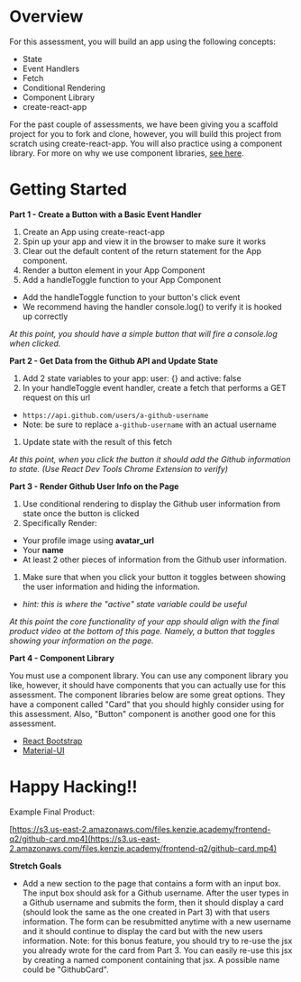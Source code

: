 # Overview
For this assessment, you will build an app using the following concepts:

* State
* Event Handlers
* Fetch
* Conditional Rendering
* Component Library
* create-react-app

For the past couple of assessments, we have been giving you a scaffold project for you to fork and clone, however, you will build this project from scratch using create-react-app. You will also practice using a component library. For more on why we use component libraries, [see here](https://medium.com/@timurcatakli/why-should-you-use-a-react-component-library-for-your-project-aa530a05e038).

# Getting Started
**Part 1 - Create a Button with a Basic Event Handler**

1. Create an App using create-react-app
1. Spin up your app and view it in the browser to make sure it works
1. Clear out the default content of the return statement for the App component.
1. Render a button element in your App Component
1. Add a handleToggle function to your App Component
  * Add the handleToggle function to your button's click event
  * We recommend having the handler console.log() to verify it is hooked up correctly

*At this point, you should have a simple button that will fire a console.log when clicked.*

**Part 2 - Get Data from the Github API and Update State**

1. Add 2 state variables to your app: user: {} and active: false
1. In your handleToggle event handler, create a fetch that performs a GET request on this url
  * `https://api.github.com/users/a-github-username`
  * Note: be sure to replace `a-github-username` with an actual username
1. Update state with the result of this fetch

*At this point, when you click the button it should add the Github information to state. (Use React Dev Tools Chrome Extension to verify)*

**Part 3 - Render Github User Info on the Page**

1. Use conditional rendering to display the Github user information from state once the button is clicked
1. Specifically Render:
  * Your profile image using **avatar_url**
  * Your **name**
  * At least 2 other pieces of information from the Github user information.

1. Make sure that when you click your button it toggles between showing the user information and hiding the information.
  * *hint: this is where the "active" state variable could be useful*

*At this point the core functionality of your app should align with the final product video at the bottom of this page. Namely, a button that toggles showing your information on the page.*

**Part 4 - Component Library**

You must use a component library. You can use any component library you like, however, it should have components that you can actually use for this assessment. The component libraries below are some great options. They have a component called "Card" that you should highly consider using for this assessment. Also, "Button" component is another good one for this assessment.

* [React Bootstrap](https://react-bootstrap.github.io/getting-started/introduction/)
* [Material-UI](https://material-ui.com/)

# Happy Hacking!!
Example Final Product:

[https://s3.us-east-2.amazonaws.com/files.kenzie.academy/frontend-q2/github-card.mp4](https://s3.us-east-2.amazonaws.com/files.kenzie.academy/frontend-q2/github-card.mp4)

**Stretch Goals**

* Add a new section to the page that contains a form with an input box. The input box should ask for a Github username. After the user types in a Github username and submits the form, then it should display a card (should look the same as the one created in Part 3) with that users information. The form can be resubmitted anytime with a new username and it should continue to display the card but with the new users information. Note: for this bonus feature, you should try to re-use the jsx you already wrote for the card from Part 3. You can easily re-use this jsx by creating a named component containing that jsx. A possible name could be "GithubCard".